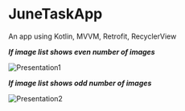# JuneTaskApp
An app using Kotlin, MVVM, Retrofit, RecyclerView

***If image list shows even number of images***

![Presentation1](https://user-images.githubusercontent.com/68288535/134452582-daeed785-cfbd-43fa-b956-bfac696e94e0.jpg)


***If image list shows odd number of images***

![Presentation2](https://user-images.githubusercontent.com/68288535/134453566-91cf4bd8-224b-43a4-87c2-abad41aebdd6.jpg)
